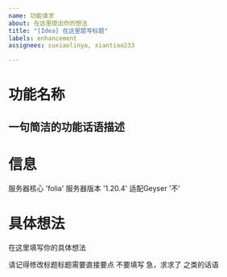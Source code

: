 ```yaml
---
name: 功能请求
about: 在这里提出你的想法
title: "[Idea] 在这里题写标题"
labels: enhancement
assignees: suxiaolinya, xiantiao233

---
```


# 功能名称
## 一句简洁的功能话语描述

# 信息
服务器核心 'folia'
服务器版本 '1.20.4'
适配Geyser '不'

# 具体想法
在这里填写你的具体想法


请记得修改标题标题需要直接要点 不要填写 急，求求了 之类的话语
